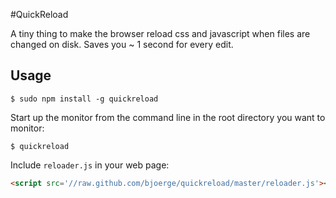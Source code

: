 #QuickReload

A tiny thing to make the browser reload css and javascript when files are changed on disk. Saves you ~ 1 second for every edit.

## Usage

    $ sudo npm install -g quickreload

Start up the monitor from the command line in the root directory you want to monitor:

    $ quickreload 

Include `reloader.js` in your web page:
```html
<script src='//raw.github.com/bjoerge/quickreload/master/reloader.js'></script>
```